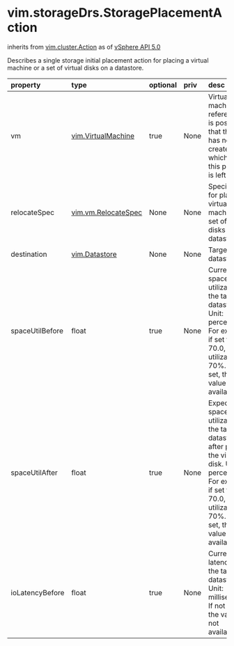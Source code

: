 vim.storageDrs.StoragePlacementAction
=====================================
inherits from [vim.cluster.Action](docs/vim.cluster.Action.md)
as of [vSphere API 5.0](vim.version.md#vim.version.version7)


Describes a single storage initial placement action for placing a virtual  machine or a set of virtual disks on a datastore.  <p>

| property | type | optional | priv | desc |
|:---------|:-----|:---------|:-----|:-----|
| vm | [vim.VirtualMachine](vim.VirtualMachine.md "vim.VirtualMachine") | true | None | Virtual machine reference.   It is possible that the VM has not been created, in which case,   this property is left unset. |
| relocateSpec | [vim.vm.RelocateSpec](vim.vm.RelocateSpec.md "vim.vm.RelocateSpec") | None | None | Specification for placing a virtual machine or a set of virtual disks   to a datastore. |
| destination | [vim.Datastore](vim.Datastore.md "vim.Datastore") | None | None | Target datastore. |
| spaceUtilBefore | float | true | None | Current space utilization on the target datastore.   Unit: percentage. For example, if set to 70.0, space utilization is 70%.   If not set, the value is not available. |
| spaceUtilAfter | float | true | None | Expected space utilization on the target datastore after placing the virtual disk.   Unit: percentage. For example, if set to 70.0, space utilization is 70%.   If not set, the value is not available. |
| ioLatencyBefore | float | true | None | Current I/O latency on the target datastore.   Unit: millisecond.   If not set, the value is not available. |


